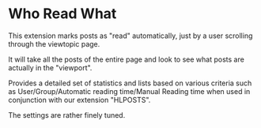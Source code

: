 # Who Read What

This extension marks posts as "read" automatically, just by a user scrolling through the viewtopic page. 

It will take all the posts of the entire page and look to see what posts are actually in the "viewport". 

Provides a detailed set of statistics and lists based on various criteria such as User/Group/Automatic reading time/Manual Reading time when used in conjunction with our extension "HLPOSTS". 

The settings are rather finely tuned.
